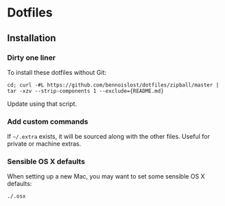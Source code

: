 # Dotfiles

## Installation

### Dirty one liner

To install these dotfiles without Git:

```
cd; curl -#L https://github.com/bennoislost/dotfiles/zipball/master | tar -xzv --strip-components 1 --exclude={README.md}
```

Update using that script.

### Add custom commands

If `~/.extra` exists, it will be sourced along with the other files. Useful for private or machine extras.

### Sensible OS X defaults

When setting up a new Mac, you may want to set some sensible OS X defaults:

```
./.osx
```
